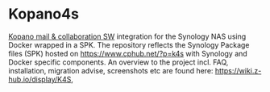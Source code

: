 # Kopano4s
[Kopano mail & collaboration SW](https://kopano.com/) integration for the Synology NAS using Docker wrapped in a SPK.
The repository reflects the Synology Package files (SPK) hosted on https://www.cphub.net/?p=k4s with Synology and Docker specific components. An overview to the project incl. FAQ, installation, migration advise, screenshots etc are found here: https://wiki.z-hub.io/display/K4S,

